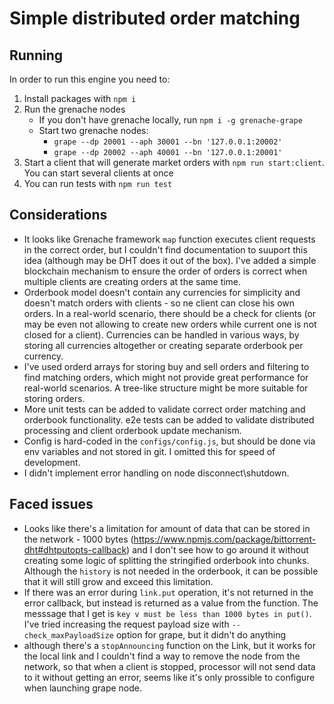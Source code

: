 # Simple distributed order matching

## Running

In order to run this engine you need to: 
1. Install packages with `npm i`
2. Run the grenache nodes
   - If you don't have grenache locally, run `npm i -g grenache-grape`
   - Start two grenache nodes:
     - `grape --dp 20001 --aph 30001 --bn '127.0.0.1:20002'`
     - `grape --dp 20002 --aph 40001 --bn '127.0.0.1:20001'`
3. Start a client that will generate market orders with `npm run start:client`. You can start several clients at once
4. You can run tests with `npm run test`

## Considerations

- It looks like Grenache framework `map` function executes client requests in the correct order, but I couldn't find documentation to suuport this idea (although may be DHT does it out of the box). I've added a simple blockchain mechanism to ensure the order of orders is correct when multiple clients are creating orders at the same time.
- Orderbook model doesn't contain any currencies for simplicity and doesn't match orders with clients - so ne client can close his own orders. In a real-world scenario, there should be a check for clients (or may be even not allowing to create new orders while current one is not closed for a client). Currencies can be handled in various ways, by storing all currencies altogether or creating separate orderbook per currency.
- I've used orderd arrays for storing buy and sell orders and filtering to find matching orders, which might not provide great performance for real-world scenarios. A tree-like structure might be more suitable for storing orders.
- More unit tests can be added to validate correct order matching and orderbook functionality. e2e tests can be added to validate distributed processing and client orderbook update mechanism.
- Config is hard-coded in the `configs/config.js`, but should be done via env variables and not stored in git. I omitted this for speed of development.
- I didn't implement error handling on node disconnect\shutdown.

## Faced issues

- Looks like there's a limitation for amount of data that can be stored in the network - 1000 bytes (https://www.npmjs.com/package/bittorrent-dht#dhtputopts-callback) and I don't see how to go around it without creating some logic of splitting the stringified orderbook into chunks. Although the `history` is not needed in the orderbook, it can be possible that it will still grow and exceed this limitation.
- If there was an error during `link.put` operation, it's not returned in the error callback, but instead is returned as a value from the function. The messsage that I get is `key v must be less than 1000 bytes in put()`. I've tried increasing the request payload size with `--check_maxPayloadSize` option for grape, but it didn't do anything
- although there's a `stopAnnouncing` function on the Link, but it works for the local link and I couldn't find a way to remove the node from the network, so that when a client is stopped, processor will not send data to it without getting an error, seems like it's only prossible to configure when launching grape node.
